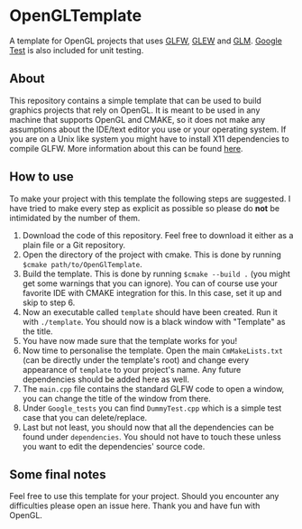 # OpenGLTemplate

A template for OpenGL projects that uses [GLFW](https://www.glfw.org/), [GLEW](http://glew.sourceforge.net/) and [GLM](https://github.com/g-truc/glm). [Google Test](https://github.com/google/googletest) is also included for unit
testing. 

## About
This repository contains a simple template that can be used to build graphics projects that rely on OpenGL. It is meant to be used in any machine that supports OpenGL and CMAKE, so it does not make any assumptions about the IDE/text editor you use or your operating system. If you are on a Unix like system you might have to install X11 dependencies to compile GLFW. More information about this can be found [here](https://www.glfw.org/docs/3.3/compile.html).

## How to use
To make your project with this template the following steps are suggested. I have tried to make every step as explicit as possible so please do **not** be intimidated by the number of them.
1. Download the code of this repository. Feel free to download it either as a plain file or a Git repository. 
2. Open the directory of the project with cmake. This is done by running `$cmake path/to/OpenGlTemplate`.
3. Build the template. This is done by running `$cmake --build .` (you might get some warnings that you can ignore). You can of course use your favorite IDE with CMAKE integration for this. In this case, set it up and skip to step 6.
4. Now an executable called `template` should have been created. Run it with `./template`. You should now is a black window with "Template" as the title.
5. You have now made sure that the template works for you!
6. Now time to personalise the template. Open the main `CmMakeLists.txt` (can be directly under the template's root) and change every appearance of `template` to your project's name. Any future dependencies should be added here as well.
7. The `main.cpp` file contains the standard GLFW code to open a window, you can change the title of the window from there.
8. Under `Google_tests` you can find `DummyTest.cpp` which is a simple test case that you can delete/replace.
9. Last but not least, you should now that all the dependencies can be found under `dependencies`. You should not have to touch these unless you want to edit the dependencies' source code.

## Some final notes
Feel free to use this template for your project. Should you encounter any difficulties please open an issue here.
Thank you and have fun with OpenGL.
